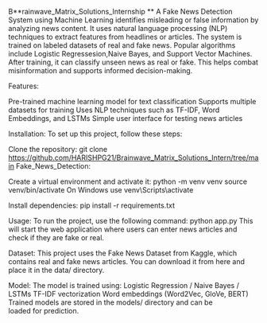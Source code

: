 B**rainwave_Matrix_Solutions_Internship
**
A Fake News Detection System using Machine Learning identifies misleading or false information by analyzing news content. It uses natural language processing (NLP) techniques to extract features from headlines or articles. The system is trained on labeled datasets of real and fake news. Popular algorithms include Logistic Regressesion,Naive Bayes, and Support Vector Machines. After training, it can classify unseen news as real or fake. This helps combat misinformation and supports informed decision-making.

Features:

Pre-trained machine learning model for text classification Supports multiple datasets for training Uses NLP techniques such as TF-IDF, Word Embeddings, and LSTMs Simple user interface for testing news articles

Installation:
To set up this project, follow these steps:

Clone the repository:
git clone
https://github.com/HARISHPG21/Brainwave_Matrix_Solutions_Intern/tree/main
Fake_News_Detection:

Create a virtual environment and activate it: python -m venv venv source venv/bin/activate
On Windows use venv\Scripts\activate

Install dependencies:
pip install -r requirements.txt

Usage:
To run the project, use the following command: python app.py This will start the web application where users can enter news articles and check if they are fake or real.

Dataset:
This project uses the Fake News Dataset from Kaggle, which contains real and fake news articles. You can download it from here and place it in the data/ directory.

Model:
The model is trained using: Logistic Regression / Naive Bayes / LSTMs TF-IDF vectorization Word embeddings (Word2Vec, GloVe, BERT) Trained models are stored in the models/ directory and can be loaded for prediction.


